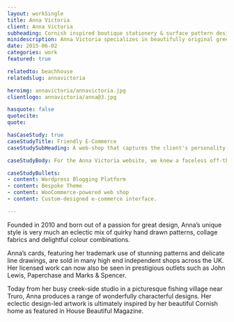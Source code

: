```yaml
---
layout: workSingle
title: Anna Victoria
client: Anna Victoria
subheading: Cornish inspired boutique stationery & surface pattern design studio.
minidescription: Anna Victoria specializes in beautifully original greetings cards, wedding stationery & home wares.
date: 2015-06-02
categories: work
featured: true

relatedto: beachhouse
relatedslug: annavictoria

heroimg: annavictoria/annavictoria.jpg
clientlogo: annavictoria/anna@3.jpg

hasquote: false
quotecite: 
quote: 

hasCaseStudy: true
caseStudyTitle: Friendly E-Commerce
caseStudySubHeading: A web-shop that captures the client's personality.

caseStudyBody: For the Anna Victoria website, we knew a faceless off-the-shelf e-commerce solution would have been completely inappropriate. The digital store-front needed to reflect the charming boutique nature of Anna's creations.

caseStudyBullets:
- content: Wordpress Blogging Platform
- content: Bespoke Theme
- content: WooCommerce-powered web shop
- content: Custom-designed e-commerce interface.

---
```


Founded in 2010 and born out of a passion for great design, Anna’s unique style is very much an eclectic mix of quirky hand drawn patterns, collage fabrics and delightful colour combinations.

Anna’s cards, featuring her trademark use of stunning patterns and delicate line drawings, are sold in many high end independent shops across the UK.  Her licensed work can now also be seen in prestigious outlets such as John Lewis, Paperchase and Marks & Spencer.

Today from her busy creek-side studio in a picturesque fishing village near Truro, Anna produces a range of wonderfully characterful designs. Her eclectic design-led artwork is ultimately inspired by her beautiful Cornish home as featured in House Beautiful Magazine.